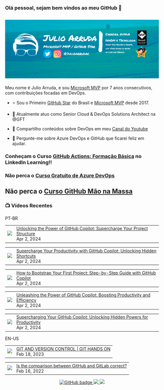 ### Olá pessoal, sejam bem vindos ao meu GitHub 👋

## [![Julio Arruda Header](https://raw.githubusercontent.com/julioarruda/julioarruda/master/fundo%20github.png)](https://youtube.com/user/julioarrudac)
Meu nome é Julio Arruda, e sou [Microsoft MVP](https://mvp.microsoft.com/pt-br/PublicProfile/5002557?fullName=Julio%20%20Arruda) por 7 anos consecutivos, com contribuições focadas em DevOps.


- ⭐ Sou o Primeiro [GitHub Star](https://stars.github.com/profiles/julioarruda) do Brasil e [Microsoft MVP](https://mvp.microsoft.com/pt-br/PublicProfile/5002557?fullName=Julio%20%20Arruda) desde 2017.

- 🔭 Atualmente atuo como Senior Cloud & DevOps Solutions Architect na @GFT

- 👯 Compartilho conteúdos sobre DevOps em meu [Canal do Youtube](https://youtube.com/@julioarruda)

- 💬 Pergunte-me sobre Azure DevOps e GitHub que ficarei feliz em ajudar.




### Conheçam o Curso [GitHub Actions: Formação Básica](https://www.linkedin.com/learning/github-actions-formacao-basica/) no LinkedIn Learning!!
### Não perca o [Curso Gratuito de Azure DevOps](https://github.com/julioarruda/Curso-Azure-DevOps)

## Não perca o [Curso GitHub Mão na Massa](https://github.com/github-mao-na-massa/curso-github-mao-na-massa)



### 📺 Vídeos Recentes

PT-BR

<!-- YOUTUBE:START --><table><tr><td><a href="https://www.youtube.com/watch?v=4r4y2q8ixDo"><img width="140px" src="https://i.ytimg.com/vi/4r4y2q8ixDo/mqdefault.jpg"></a></td>
<td><a href="https://www.youtube.com/watch?v=4r4y2q8ixDo">Unlocking the Power of GitHub Copilot: Supercharge Your Project Structure</a><br/>Apr 2, 2024</td></tr></table>
<table><tr><td><a href="https://www.youtube.com/watch?v=AjTzlYgrUDc"><img width="140px" src="https://i.ytimg.com/vi/AjTzlYgrUDc/mqdefault.jpg"></a></td>
<td><a href="https://www.youtube.com/watch?v=AjTzlYgrUDc">Supercharge Your Productivity with GitHub Copilot: Unlocking Hidden Shortcuts</a><br/>Apr 2, 2024</td></tr></table>
<table><tr><td><a href="https://www.youtube.com/watch?v=jQ2J3qHUFvg"><img width="140px" src="https://i.ytimg.com/vi/jQ2J3qHUFvg/mqdefault.jpg"></a></td>
<td><a href="https://www.youtube.com/watch?v=jQ2J3qHUFvg">How to Bootstrap Your First Project: Step-by-Step Guide with GitHub Copilot</a><br/>Apr 2, 2024</td></tr></table>
<table><tr><td><a href="https://www.youtube.com/watch?v=i0OQcCDZIHE"><img width="140px" src="https://i.ytimg.com/vi/i0OQcCDZIHE/mqdefault.jpg"></a></td>
<td><a href="https://www.youtube.com/watch?v=i0OQcCDZIHE">Unleashing the Power of GitHub Copilot: Boosting Productivity and Efficiency</a><br/>Apr 2, 2024</td></tr></table>
<table><tr><td><a href="https://www.youtube.com/watch?v=mCa7SQHiwKY"><img width="140px" src="https://i.ytimg.com/vi/mCa7SQHiwKY/mqdefault.jpg"></a></td>
<td><a href="https://www.youtube.com/watch?v=mCa7SQHiwKY">Supercharging Your GitHub Copilot: Unlocking Hidden Powers for Productivity</a><br/>Apr 2, 2024</td></tr></table>
<!-- YOUTUBE:END -->

EN-US
<!-- YOUTUBEEN:START --><table><tr><td><a href="https://www.youtube.com/watch?v=Adk79XNDU5o"><img width="140px" src="https://i.ytimg.com/vi/Adk79XNDU5o/mqdefault.jpg"></a></td>
<td><a href="https://www.youtube.com/watch?v=Adk79XNDU5o">GIT AND VERSION CONTROL | GIT HANDS ON</a><br/>Feb 18, 2023</td></tr></table>
<table><tr><td><a href="https://www.youtube.com/watch?v=wHo1ftsyzNE"><img width="140px" src="https://i.ytimg.com/vi/wHo1ftsyzNE/mqdefault.jpg"></a></td>
<td><a href="https://www.youtube.com/watch?v=wHo1ftsyzNE">Is the comparison between GitHub and GitLab correct?</a><br/>Feb 16, 2022</td></tr></table>
<!-- YOUTUBEEN:END -->



<p align="center">
  <a href="https://github.com/julioarruda?tab=followers">
    <img src="https://img.shields.io/github/followers/julioarruda?label=Followers&logo=GitHub&style=for-the-badge" alt="GitHub badge" />
  </a>
  <a href="http://twitter.com/julioarrudac">
    <img src="https://img.shields.io/twitter/follow/julioarrudac?label=Twitter&logo=twitter&style=for-the-badge" />
  </a>
  <a href="http://youtube.com/c/julioarruda?sub_confirmation=1">
    <img src="https://img.shields.io/youtube/views/4BYlkYtHNus?label=YouTube&logo=YouTube&style=for-the-badge" />
  </a>
</p>

<!--
**julioarruda/julioarruda** is a ✨ _special_ ✨ repository because its `README.md` (this file) appears on your GitHub profile.

Here are some ideas to get you started:

- 🔭 I’m currently working on ...
- 🌱 I’m currently learning ...
- 👯 I’m looking to collaborate on ...
- 🤔 I’m looking for help with ...
- 💬 Ask me about ...
- 📫 How to reach me: ...
- 😄 Pronouns: ...
- ⚡ Fun fact: ...
-->
